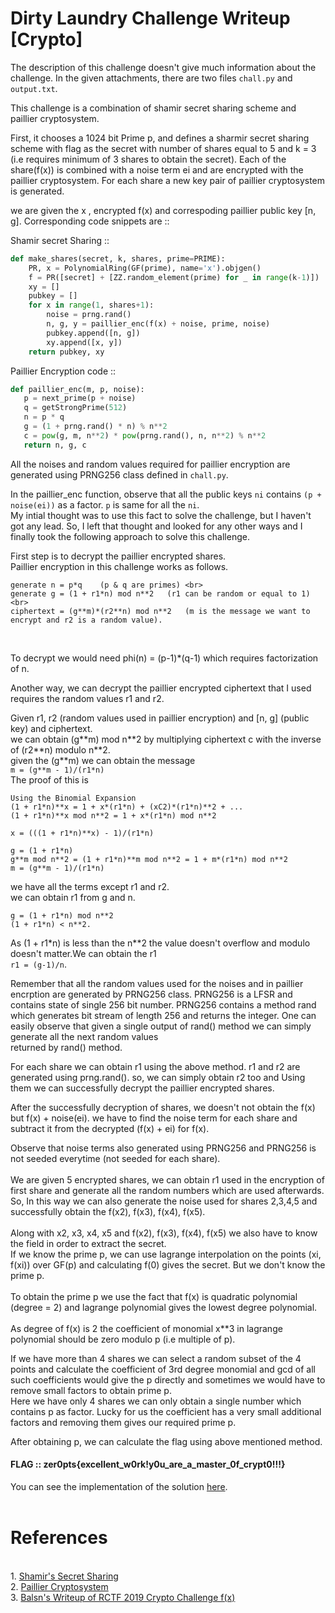 <h1> Dirty Laundry Challenge Writeup [Crypto] </h1>

The description of this challenge doesn't give much information about the challenge. In the given attachments, there are two
files `chall.py` and `output.txt`.

This challenge is a combination of shamir secret sharing scheme and paillier cryptosystem.

First, it chooses a 1024 bit Prime p, and defines a sharmir secret sharing scheme with flag as the secret with number of shares
equal to 5 and k = 3 (i.e requires minimum of 3 shares to obtain the secret). Each of the share(f(x)) is combined with a noise
term ei and are encrypted with the paillier cryptosystem. For each share a new key pair of paillier cryptosystem is generated.

we are given the x , encrypted f(x) and correspoding paillier public key \[n, g\].
Corresponding code snippets are ::

Shamir secret Sharing ::
```python
def make_shares(secret, k, shares, prime=PRIME):
    PR, x = PolynomialRing(GF(prime), name='x').objgen()
    f = PR([secret] + [ZZ.random_element(prime) for _ in range(k-1)])
    xy = []
    pubkey = []
    for x in range(1, shares+1):
        noise = prng.rand()
        n, g, y = paillier_enc(f(x) + noise, prime, noise)
        pubkey.append([n, g])
        xy.append([x, y])
    return pubkey, xy
```
 Paillier Encryption code ::
 ```python
 def paillier_enc(m, p, noise):
    p = next_prime(p + noise)
    q = getStrongPrime(512)
    n = p * q
    g = (1 + prng.rand() * n) % n**2
    c = pow(g, m, n**2) * pow(prng.rand(), n, n**2) % n**2
    return n, g, c
```

All the noises and random values required for paillier encryption are generated using PRNG256 class defined in `chall.py`.

In the paillier_enc function, observe that all the public keys `ni` contains `(p + noise(ei))` as a factor. `p` is same for all the
`ni`. <br> 
My intial thought was to use this fact to solve the challenge, but I haven't got any lead. So, I left that thought and looked for any other ways and I finally took the following approach to solve this challenge.

First step is to decrypt the paillier encrypted shares.<br>
Paillier encryption in this challenge works as follows.

```
generate n = p*q    (p & q are primes) <br>
generate g = (1 + r1*n) mod n**2   (r1 can be random or equal to 1) <br>
ciphertext = (g**m)*(r2**n) mod n**2   (m is the message we want to encrypt and r2 is a random value). 
```
<br>

To decrypt we would need phi(n) = (p-1)\*(q-1) which requires factorization of n.

Another way, we can decrypt the paillier encrypted ciphertext that I used requires the random values r1 and r2.

Given r1, r2 (random values used in paillier encryption) and \[n, g\] (public key) and ciphertext. <br>
we can obtain (g\**m) mod n\**2 by multiplying ciphertext c with the inverse of (r2\**n) modulo n\**2. <br>
given the (g\**m) we can obtain the message <br>
`m = (g**m - 1)/(r1*n)` <br>
The proof of this is <br>
```
Using the Binomial Expansion 
(1 + r1*n)**x = 1 + x*(r1*n) + (xC2)*(r1*n)**2 + ...
(1 + r1*n)**x mod n**2 = 1 + x*(r1*n) mod n**2

x = (((1 + r1*n)**x) - 1)/(r1*n)

g = (1 + r1*n) 
g**m mod n**2 = (1 + r1*n)**m mod n**2 = 1 + m*(r1*n) mod n**2
m = (g**m - 1)/(r1*n)
```

we have all the terms except r1 and r2. <br>
we can obtain r1 from g and n. <br>

```
g = (1 + r1*n) mod n**2 
(1 + r1*n) < n**2. 
```
As (1 + r1\*n) is less than the n\**2 the value doesn't overflow and modulo doesn't matter.We can obtain the r1 <br>
`r1 = (g-1)/n`.

Remember that all the random values used for the noises and in paillier encrption are generated by PRNG256 class.
PRNG256 is a LFSR and contains state of single 256 bit number. PRNG256 contains a method rand which generates bit stream of 
length 256 and returns the integer.
One can easily observe that given a single output of rand() method we can simply generate all the next random values <br>
returned by rand() method. <br>

For each share we can obtain r1 using the above method. r1 and r2 are generated using prng.rand(). so, we can simply obtain
r2 too and Using them we can successfully decrypt the paillier encrypted shares.

After the successfully decryption of shares, we doesn't not obtain the f(x) but f(x) + noise(ei). we have to find the noise term for each share and subtract it from the decrypted (f(x) + ei) for f(x).

Observe that noise terms also generated using PRNG256 and PRNG256 is not seeded everytime (not seeded for each share).
<br><br>
We are given 5 encrypted shares, we can obtain r1 used in the encryption of first share and generate all the random numbers
which are used afterwards. So, In this way we can also generate the noise used for shares 2,3,4,5 and successfully obtain the f(x2), f(x3), f(x4), f(x5).
<br><br>
Along with x2, x3, x4, x5 and f(x2), f(x3), f(x4), f(x5) we also have to know the field in order to extract the secret.<br>
If we know the prime p, we can use lagrange interpolation on the points (xi, f(xi)) over GF(p) and calculating f(0) gives
the secret.
But we don't know the prime p.<br><br>
To obtain the prime p we use the fact that f(x) is quadratic polynomial (degree = 2) and lagrange polynomial gives the lowest
degree polynomial.<br><br>
As degree of f(x) is 2 the coefficient of monomial x\**3 in lagrange polynomial should be zero modulo p 
(i.e multiple of p).

If we have more than 4 shares we can select a random subset of the 4 points and calculate the coefficient of 3rd degree monomial and gcd of all such coefficients would give the p directly and sometimes we would have to remove small factors to obtain prime p.<br>
Here we have only 4 shares we can only obtain a single number which contains p as factor. Lucky for us the coefficient has a very small
additional factors and removing them gives our required prime p.

After obtaining p, we can calculate the flag using above mentioned method.

<h4> FLAG :: zer0pts{excellent_w0rk!y0u_are_a_master_0f_crypt0!!!} </h4>

You can see the implementation of the solution [here](link).<br><br>
<h1> References </h1><br>
1. <a href="https://en.wikipedia.org/wiki/Shamir%27s_Secret_Sharing"> Shamir's Secret Sharing </a><br>
2. <a href="https://en.wikipedia.org/wiki/Paillier_cryptosystem"> Paillier Cryptosystem </a><br>
3. <a href="https://balsn.tw/ctf_writeup/20190518-rctf2019/#f(x)"> Balsn's Writeup of RCTF 2019 Crypto Challenge f(x) </a><br>
